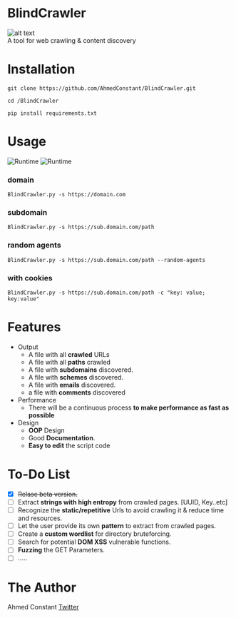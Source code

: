 # BlindCrawler
![alt text](https://github.com/AhmedConstant/Images/blob/master/blindcrawler-logo-github.png "BlindCrawler")<br/>
A tool for web crawling &amp; content discovery
# Installation
`git clone https://github.com/AhmedConstant/BlindCrawler.git`<br/>

`cd /BlindCrawler`<br/>

`pip install requirements.txt`<br/>

# Usage
![Runtime](https://github.com/AhmedConstant/Images/blob/master/blindcrawler-github.png)
![Runtime](https://github.com/AhmedConstant/Images/blob/master/Snap%202020-09-22%20at%2014.54.34.png)
### domain
`BlindCrawler.py -s https://domain.com`<br/>
### subdomain
`BlindCrawler.py -s https://sub.domain.com/path`<br/>
### random agents
`BlindCrawler.py -s https://sub.domain.com/path --random-agents`<br/>
### with cookies
`BlindCrawler.py -s https://sub.domain.com/path -c "key: value; key:value"`<br/>
# Features
* Output
  * A file with all **crawled** URLs
  * A file with all **paths** crawled
  * A file with **subdomains** discovered.
  * A file with **schemes** discovered.
  * A file with **emails** discovered.
  * a file with **comments** discovered
* Performance
  * There will be a continuous process **to make performance as fast as possible** 
* Design
  * **OOP** Design
  * Good **Documentation**.
  * **Easy to edit** the script code
# To-Do List
- [x] ~~Relase beta version.~~
- [ ] Extract **strings with high entropy** from crawled pages. [UUID, Key..etc]
- [ ] Recognize the **static/repetitive** Urls to avoid crawling it & reduce time and resources.
- [ ] Let the user provide its own **pattern** to extract from crawled pages.
- [ ] Create a **custom wordlist** for directory bruteforcing.
- [ ] Search for potential **DOM XSS** vulnerable functions.
- [ ] **Fuzzing** the GET Parameters.
- [ ] .....
# The Author
Ahmed Constant
[Twitter](https://twitter.com/a_Constant_)

